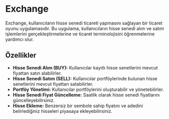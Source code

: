# Exchange

Exchange, kullanıcıların hisse senedi ticareti yapmasını sağlayan bir ticaret oyunu uygulamasıdır. Bu uygulama, kullanıcıların hisse senedi alım ve satım işlemlerini gerçekleştirmelerine ve ticaret terminolojisini öğrenmelerine yardımcı olur.

## Özellikler

- **Hisse Senedi Alım (BUY):** Kullanıcılar kayıtlı hisse senetlerini mevcut fiyattan satın alabilirler.
- **Hisse Senedi Satım (SELL):** Kullanıcılar portföylerinde bulunan hisse senetlerini mevcut fiyattan satabilirler.
- **Portföy Yönetimi:** Kullanıcılar portföylerini oluşturabilir ve yönetebilirler.
- **Hisse Senedi Fiyat Güncelleme:** Saatlik olarak hisse senedi fiyatlarını güncelleyebilirsiniz.
- **Hisse Ekleme:** Benzersiz bir sembole sahip fiyatını ve adedini belirlediğiniz hisseleri piyasaya ekleyebilirsiniz.
